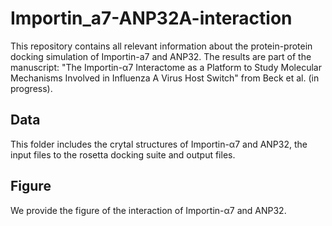 # Importin_a7-ANP32A-interaction
This repository contains all relevant information about the protein-protein docking simulation of Importin-a7 and ANP32. The results are part of the manuscript: "The Importin-α7 Interactome as a Platform to Study Molecular Mechanisms Involved in Influenza A Virus Host Switch" from Beck et al. (in progress).
## Data
This folder includes the crytal structures of Importin-α7 and ANP32, the input files to the rosetta docking suite and output files.
## Figure
We provide the figure of the interaction of Importin-α7 and ANP32.
